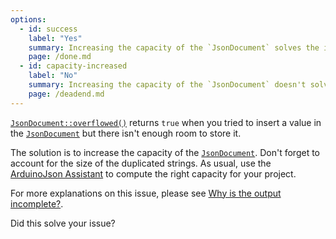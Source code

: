 ```yaml
---
options:
  - id: success
    label: "Yes"
    summary: Increasing the capacity of the `JsonDocument` solves the issue.
    page: /done.md
  - id: capacity-increased
    label: "No"
    summary: Increasing the capacity of the `JsonDocument` doesn't solve the issue.
    page: /deadend.md
---
```


[`JsonDocument::overflowed()`](/v6/api/jsondocument/overflowed/) returns `true` when you tried to insert a value in the [`JsonDocument`](/v6/api/jsondocument/) but there isn't enough room to store it.

The solution is to increase the capacity of the [`JsonDocument`](/v6/api/jsondocument/). Don't forget to account for the size of the duplicated strings. As usual, use the [ArduinoJson Assistant](/v6/assistant/) to compute the right capacity for your project.

For more explanations on this issue, please see [Why is the output incomplete?](/v6/issues/incomplete-output/).

Did this solve your issue?